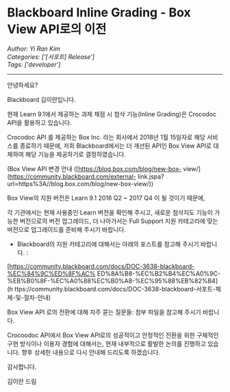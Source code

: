 # Blackboard Inline Grading - Box View API로의 이전
*Author: Yi Ran Kim*  
*Categories: ['[서포트] Release']*  
*Tags: ['developer']*  
<hr />
안녕하세요?

Blackboard 김이란입니다.

현재 Learn 9.1에서 제공하는 과제 채점 시 첨삭 기능(Inline Grading)은 Crocodoc API을 활용하고 있습니다.

Crocodoc API 를 제공하는 Box Inc. 라는 회사에서 2018년 1월 15일자로 해당 서비스를 종료하기 때문에, 저희
Blackboard에서는 더 개선된 API인 Box View API로 대체하여 해당 기능을 제공하기로 결정하였습니다.

(Box View API 변경 안내 ([https://blog.box.com/blog/new-box-
view/](https://community.blackboard.com/external-
link.jspa?url=https%3A//blog.box.com/blog/new-box-view/))

Box View의 지원 버전은 Learn 9.1 2016 Q2 ~ 2017 Q4 이 될 것이기 때문에,

각 기관에서는 현재 사용중인 Learn 버전을 확인해 주시고, 새로운 첨삭지도 기능이 가능한 버전으로의 버전 업그레이드, 더 나아가서는
Full Support 지원 카테고리에 맞는 버전으로 업그레이드를 준비해 주시기 바랍니다.

* Blackboard의 지원 카테고리에 대해서는 아래의 포스트를 참고해 주시기 바랍니다. :

[https://community.blackboard.com/docs/DOC-3638-blackboard-%EC%84%9C%ED%8F%AC%
ED%8A%B8-%EC%B2%B4%EC%A0%9C-%EB%B0%8F-%EC%A0%88%EC%B0%A8-%EC%95%88%EB%82%B4](h
ttps://community.blackboard.com/docs/DOC-3638-blackboard-서포트-체제-및-절차-안내)

Box View API 로의 전환에 대해 자주 묻는 질문들: 첨부 파일을 참고해 주시기 바랍니다.

Crocoodoc API에서 Box View API로의 성공적이고 안정적인 전환을 위한 구체적인 구현 방식이나 이용자 경험에 대해서는, 현재
내부적으로 활발한 논의를 진행하고 있습니다. 향후 상세한 내용으로 다시 안내해 드리도록 하겠습니다.

감사합니다.

김이란 드림

